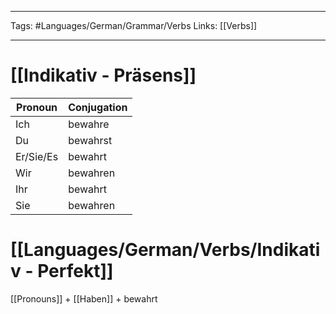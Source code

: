 ___
Tags: #Languages/German/Grammar/Verbs 
Links: [[Verbs]]
___
# [[Indikativ - Präsens]]
Pronoun|Conjugation
------------ | ------------
Ich | bewahre
Du | bewahrst
Er/Sie/Es | bewahrt
Wir | bewahren
Ihr | bewahrt
Sie | bewahren


# [[Languages/German/Verbs/Indikativ - Perfekt]]
[[Pronouns]] + [[Haben]] + bewahrt